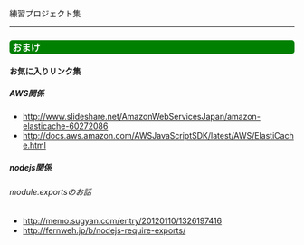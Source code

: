 練習プロジェクト集

---

### <div style="color:white;background-color:green;border-radius: 5px;padding-left: 5px;">おまけ<div></div></div>
#### お気に入りリンク集
##### AWS関係
* http://www.slideshare.net/AmazonWebServicesJapan/amazon-elasticache-60272086
* http://docs.aws.amazon.com/AWSJavaScriptSDK/latest/AWS/ElastiCache.html

##### nodejs関係
###### module.exportsのお話
* http://memo.sugyan.com/entry/20120110/1326197416
* http://fernweh.jp/b/nodejs-require-exports/